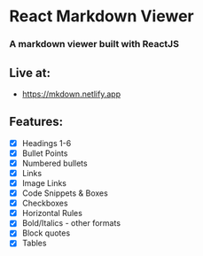 # React Markdown Viewer

### A markdown viewer built with ReactJS

## Live at:

- https://mkdown.netlify.app

## Features:

- [x] Headings 1-6
- [x] Bullet Points
- [x] Numbered bullets
- [x] Links
- [x] Image Links
- [x] Code Snippets & Boxes
- [x] Checkboxes
- [x] Horizontal Rules
- [x] Bold/Italics - other formats
- [x] Block quotes
- [x] Tables

